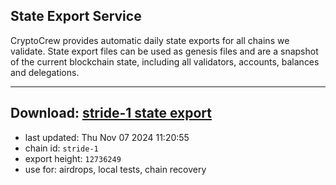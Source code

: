 ## State Export Service
CryptoCrew provides automatic daily state exports for all chains we validate. State export files can be used as genesis files and are a snapshot of the current blockchain state, including all validators, accounts, balances and delegations.

---
**Download: [stride-1 state export](https://dl-eu2.ccvalidators.com/SERVICE/stride/stride-1_export_12736249.json)**
---

- last updated: Thu Nov 07 2024 11:20:55
- chain id: `stride-1`
- export height: `12736249`
- use for: airdrops, local tests, chain recovery
